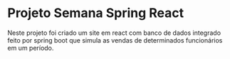 # Projeto Semana Spring React

Neste projeto foi criado um site em react com banco de dados integrado feito por spring boot que simula as vendas de determinados funcionários em um período.
